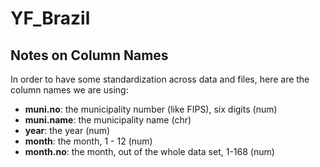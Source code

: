 # YF_Brazil

## Notes on Column Names

In order to have some standardization across data and files, here are the column names we are using:

  - **muni.no**: the municipality number (like FIPS), six digits (num)
  - **muni.name**: the municipality name (chr)
  - **year**: the year (num)
  - **month**: the month, 1 - 12 (num)
  - **month.no**: the month, out of the whole data set, 1-168 (num)
